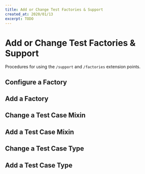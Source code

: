 ```yaml
---
title: Add or Change Test Factories & Support
created_at: 2020/01/13
excerpt: TODO
---
```


# Add or Change Test Factories & Support

Procedures for using the `/support` and `/factories` extension points.


## Configure a Factory


## Add a Factory


## Change a Test Case Mixin


## Add a Test Case Mixin


## Change a Test Case Type


## Add a Test Case Type
